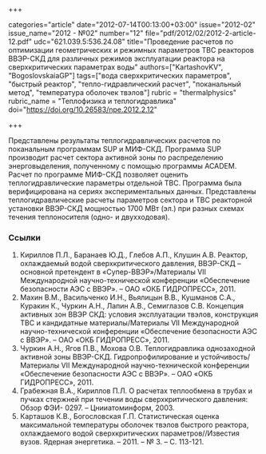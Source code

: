 +++

categories="article"
date="2012-07-14T00:13:00+03:00"
issue="2012-02"
issue_name="2012 - №02"
number="12"
file="pdf/2012/02/2012-2-article-12.pdf"
udc="621.039.5:536.24.08"
title="Проведение расчетов по оптимизации геометрических и режимных параметров ТВС реакторов ВВЭР-СКД для различных режимов эксплуатации реактора на сверхкритических параметрах воды"
authors=["KartashovKV", "BogoslovskaiaGP"]
tags=["вода сверхкритических параметров", "быстрый реактор", "тепло-гидравлический расчет", "поканальный метод", "температура оболочек твэлов"]
rubric = "thermalphysics"
rubric_name = "Теплофизика и теплогидравлика"
doi="https://doi.org/10.26583/npe.2012.2.12"

+++

Представлены результаты теплогидравлических расчетов по поканальным программам SUP и МИФ-СКД. Программа SUP производит расчет сектора активной зоны по распределению энерговыделения, полученному с помощью программы ACADEM. Расчет по программе МИФ-СКД позволяет оценить теплогидравлические параметры отдельной ТВС. Программа была верифицирована на сериях экспериментальных данных. Представлены теплогидравлические расчеты параметров сектора и ТВС реакторной установки ВВЭР-СКД мощностью 1700 МВт (эл.) при разных схемах течения теплоносителя (одно- и двухходовая).

### Ссылки

1. Кириллов П.Л., Баранаев Ю.Д., Глебов А.П., Клушин А.В. Реактор, охлаждаемый водой сверхкритического давления, ВВЭР-СКД – основной претендент в «Супер-ВВЭР»/Материалы VII Международной научно-технической конференции «Обеспечение безопасности АЭС с ВВЭР». – ОАО «ОКБ ГИДРОПРЕСС», 2011. 
2. Махин В.М., Васильченко И.Н., Вьялицын В.В., Кушманов С.А., Куракин К., Чуркин А.Н., Лапин А.В., Семиглазов С.В. Концепция активных зон ВВЭР СКД: условия эксплуатации твэлов, конструкция ТВС и кандидатные материалы/Материалы VII Международной научно-технической конференции «Обеспечение безопасности АЭС с ВВЭР». – ОАО «ОКБ ГИДРОПРЕСС», 2011. 
3. Чуркин А.Н., Ягов П.В., Мохова О.В. Теплогидравлика однозаходной активной зоны ВВЭР-СКД. Гидропрофилирование и устойчивость/Материалы VII Международной научно-технической конференции «Обеспечение безопасности АЭС с ВВЭР». – ОАО «ОКБ ГИДРОПРЕСС», 2011. 
4. Грабежная В.А., Кириллов П.Л. О расчетах теплообмена в трубах и пучках стержней при течении воды сверхкритического давления: Обзор ФЭИ- 0297. – Цнииатоминформ, 2003.
5. Карташов К.В., Богословская Г.П. Статистическая оценка максимальной температуры оболочек твэлов быстрого реактора, охлаждаемого водой сверхкритических параметров//Известия вузов. Ядерная энергетика. – 2011. – № 3. – С. 113-121.